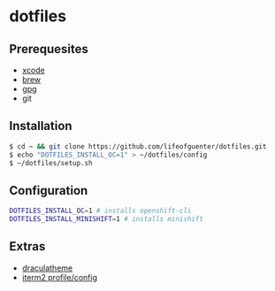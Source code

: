 # dotfiles

## Prerequesites

* [xcode](https://stackoverflow.com/a/10335943/567193)
* [brew](https://brew.sh/)
* [gpg](https://formulae.brew.sh/cask/gpg-suite-no-mail)
* git

## Installation

```bash
$ cd ~ && git clone https://github.com/lifeofguenter/dotfiles.git
$ echo "DOTFILES_INSTALL_OC=1" > ~/dotfiles/config
$ ~/dotfiles/setup.sh
```

## Configuration

```bash
DOTFILES_INSTALL_OC=1 # installs openshift-cli
DOTFILES_INSTALL_MINISHIFT=1 # installs minishift
```

## Extras

* [draculatheme](https://draculatheme.com/)
* [iterm2 profile/config](extras/com.googlecode.iterm2.plist)
